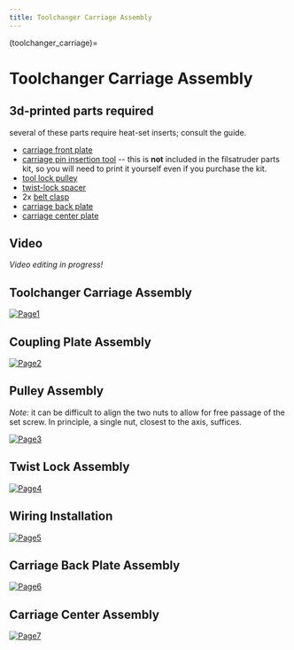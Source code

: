 ```yaml
---
title: Toolchanger Carriage Assembly
---
```


(toolchanger_carriage)=
# Toolchanger Carriage Assembly

## 3d-printed parts required

several of these parts require heat-set inserts; consult the guide.

- [carriage front plate](https://github.com/machineagency/jubilee/blob/main/frame/fabrication_exports/3d_printed_parts/toolchanger/toolchange_carriage/carriage_coupler_plate.STL)
- [carriage pin insertion tool](https://github.com/machineagency/jubilee/blob/main/tools/assembly_fixtures/coupling_plate_pin_insertion_fixture.STL) -- this is **not** included in the filsatruder parts kit, so you will need to print it yourself even if you purchase the kit.
- [tool lock pulley](https://github.com/machineagency/jubilee/blob/main/frame/fabrication_exports/3d_printed_parts/toolchanger/toolchange_carriage/carriage_pulley.STL)
- [twist-lock spacer](https://github.com/machineagency/jubilee/blob/main/frame/fabrication_exports/3d_printed_parts/toolchanger/toolchange_carriage/twist_lock_spacer.STL)
- 2x [belt clasp](https://github.com/machineagency/jubilee/blob/main/frame/fabrication_exports/3d_printed_parts/frame/belt_clasp.STL)
- [carriage back plate](https://github.com/machineagency/jubilee/blob/main/frame/fabrication_exports/3d_printed_parts/toolchanger/toolchange_carriage/carriage_back_plate.STL) 
- [carriage center plate](https://github.com/machineagency/jubilee/blob/main/frame/fabrication_exports/3d_printed_parts/toolchanger/toolchange_carriage/carriage_center_plate.STL)  

## Video
_Video editing in progress!_

## Toolchanger Carriage Assembly
[![Page1](_static/tc_carriage0.png)](_static/tc_carriage0.png)

## Coupling Plate Assembly
[![Page2](_static/toolchanger_carriage1.png)](_static/toolchanger_carriage1.png)

## Pulley Assembly

*Note:* it can be difficult to align the two nuts to allow for free passage of the set screw.  In principle, a single nut, closest to the axis, suffices.

[![Page3](_static/toolchanger_carriage2.png)](_static/toolchanger_carriage2.png)

## Twist Lock Assembly
[![Page4](_static/toolchanger_carriage3.png)](_static/toolchanger_carriage3.png)

## Wiring Installation
[![Page5](_static/toolchanger_carriage4.png)](_static/toolchanger_carriage4.png)

## Carriage Back Plate Assembly
[![Page6](_static/toolchanger_carriage5.png)](_static/toolchanger_carriage5.png)

## Carriage Center Assembly
[![Page7](_static/toolchanger_carriage6.png)](_static/toolchanger_carriage6.png)
